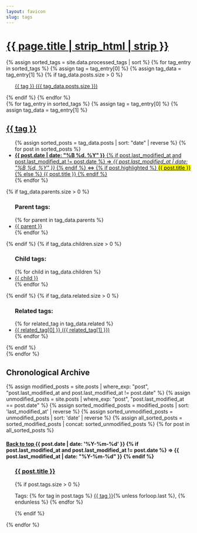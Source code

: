 ```yaml
---
layout: favicon
slug: tags
---
```

<h1 class="post-title">
  <a href="#bottom-of-page" aria-label="Go to bottom">
    {{ page.title | strip_html | strip }}
  </a>
</h1>
<div class="post-wrapper" aria-label="Combined view of tags and archive">
  <!-- Section 1: Tag Overview and Details (Inheriting Framework1) -->
  <aside class="tagged-posts tag-navigation">
    <div class="tag-list-overview">
      {% assign sorted_tags = site.data.processed_tags | sort %}
      {% for tag_entry in sorted_tags %}
        {% assign tag = tag_entry[0] %}
        {% assign tag_data = tag_entry[1] %}
        {% if tag_data.posts.size > 0 %}
          <ul class="search-link">
            <a href="#{{ tag | slugify }}" aria-label="Tag {{ tag }} with {{ tag_data.posts.size }} posts">
              {{ tag }} ({{ tag_data.posts.size }})
            </a>
          </ul>
        {% endif %}
      {% endfor %}
    </div>
  </aside>
  <!-- Section 2: Enhanced Tag Details with Modification Dates -->
  <section class="enhanced-tags">
    {% for tag_entry in sorted_tags %}
      {% assign tag = tag_entry[0] %}
      {% assign tag_data = tag_entry[1] %}
      <div class="tag-list" id="{{ tag | slugify }}" aria-labelledby="{{ tag | slugify }}-heading">
        <h2 id="{{ tag | slugify }}-heading">
          <a href="#" aria-label="Back to top">{{ tag }}</a>
        </h2>
        <!-- Post Listing for This Tag -->
        <ul class="search-link posts-by-tag">
          {% assign sorted_posts = tag_data.posts | sort: "date" | reverse %}
          {% for post in sorted_posts %}
            <li>
              <a href="{{ post.url }}">
                <time datetime="{{ post.date | date_to_xmlschema }}">
                  <strong>{{ post.date | date: "%B %d, %Y" }}</strong>
                </time>
                {% if post.last_modified_at and post.last_modified_at != post.date %}
                  &rArr; <em>{{ post.last_modified_at | date: "%B %d, %Y" }}</em>
                {% endif %}
                &hArr;
                {% if post.highlighted %}
                  <mark>{{ post.title }}</mark>
                {% else %}
                  {{ post.title }}
                {% endif %}
              </a>
            </li>
          {% endfor %}
        </ul>
        {% if tag_data.parents.size > 0 %}
          <ul class="search-link parent-tags">
            <h3>Parent tags:</h3>
            {% for parent in tag_data.parents %}
              <li>
                <a href="#{{ parent | slugify }}" aria-label="Parent tag {{ parent }}">
                  {{ parent }}
                </a>
              </li>
            {% endfor %}
          </ul>
        {% endif %}
        {% if tag_data.children.size > 0 %}
          <ul class="search-link child-tags">
            <h3>Child tags:</h3>
            {% for child in tag_data.children %}
              <li>
                <a href="#{{ child | slugify }}" aria-label="Child tag {{ child }}">
                  {{ child }}
                </a>
              </li>
            {% endfor %}
          </ul>
        {% endif %}
        {% if tag_data.related.size > 0 %}
          <ul class="search-link related-tags">
            <h3>Related tags:</h3>
            {% for related_tag in tag_data.related %}
              <li>
                <a href="#{{ related_tag[0] | slugify }}" aria-label="Related tag {{ related_tag[0] }}">
                  {{ related_tag[0] }} ({{ related_tag[1] }})
                </a>
              </li>
            {% endfor %}
          </ul>
        {% endif %}
      </div>
    {% endfor %}
  </section>
  <!-- Section 3: Chronological Archive Timeline (Inspired by Raw_Data) -->
  <aside class="tagged-posts archive-timeline">
    <h2>Chronological Archive</h2>
    {% assign modified_posts = site.posts | where_exp: "post", "post.last_modified_at and post.last_modified_at != post.date" %}
    {% assign unmodified_posts = site.posts | where_exp: "post", "post.last_modified_at == post.date" %}
    {% assign sorted_modified_posts = modified_posts | sort: 'last_modified_at' | reverse %}
    {% assign sorted_unmodified_posts = unmodified_posts | sort: 'date' | reverse %}
    {% assign all_sorted_posts = sorted_modified_posts | concat: sorted_unmodified_posts %}
    {% for post in all_sorted_posts %}
      <div class="search-link archive-entry">
        <h4>
          <a href="#top" class="back-top-link" aria-label="Back to top">
            <span class="sr-only">Back to top</span>
          </a>
          {{ post.date | date: '%Y-%m-%d' }}
          {% if post.last_modified_at and post.last_modified_at != post.date %}
            &rArr; {{ post.last_modified_at | date: "%Y-%m-%d" }}
          {% endif %}
        </h4>
        <ul>
          <a href="{{ post.url }}">
            <h3>{{ post.title }}</h3>
          </a>
          {% if post.tags.size > 0 %}
            <p>Tags: 
              {% for tag in post.tags %}
                <a href="#{{ tag | slugify }}">{{ tag }}</a>{% unless forloop.last %}, {% endunless %}
              {% endfor %}
            </p>
          {% endif %}
        </ul>
      </div>
    {% endfor %}
  </aside>
</div>
